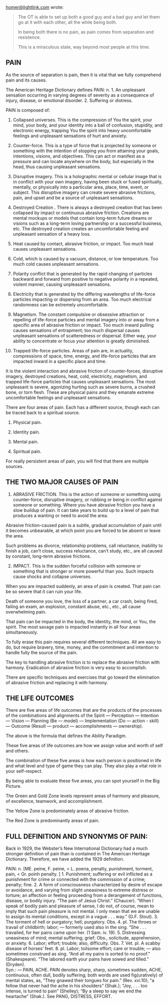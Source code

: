 
homer@lightlink.com wrote:
> 
> The OT is able to set up both a good guy and a bad guy and let them
> go at it with each other, all the while being both.
> 
> In being both there is no pain, as pain comes from separation and
> resistence.
> 
> This is a miraculous state, way beyond most people at this time.
> 

## PAIN

As the source of separation is pain, then it is vital that we fully
comprehend pain and its causes.

The American Heritage Dictionary defines PAIN:  n.  1.  An unpleasant
sensation occurring in varying degrees of severity as a consequence of
injury, disease, or emotional disorder.  2.  Suffering or distress.

PAIN is composed of: 

1)  Collapsed universes.  This is the compression of You the spirit,
your mind, your body, and your identity into a ball of confusion,
stupidity, and electronic energy, trapping You the spirit into heavy
uncomfortable feelings and unpleasant sensations of hurt and anxiety. 

2)  Counter-force.  This is a type of force that is projected by
someone or something with the intention of stopping you from attaining
your goals, intentions, visions, and objectives.  This can act or
manifest as a pressure and can locate anywhere on the body, but
especially in the head, thus causing unpleasant sensations.

3)  Disruptive imagery.  This is a holographic mental or cellular image
that is in conflict with your own imagery, having been stuck or fused
spiritually, mentally, or physically into a particular area, place,
time, event, or subject.  This disruptive imagery can create severe
abrasive frictions, pain, and upset and be a source of unpleasant
sensations.

4)  Destroyed Creation .  There is always a destroyed creation that has
been collapsed by impact or continuous abrasive friction.  Creations
are  mental mockups or models that contain long-term future dreams or
visions such as a long-term loving partnership or a successful business,
etc.  The destroyed creation creates an uncomfortable feeling and
unpleasant sensation of a heavy loss.

5)  Heat caused by contact, abrasive friction, or impact.  Too much
heat causes unpleasant sensations.

6)  Cold, which is caused by a vacuum, distance, or low temperature. 
Too much cold causes unpleasant sensations.

7)  Polarity conflict that is generated by the rapid changing of
particles backward and forward from positive to negative polarity in a
repeated, violent manner, causing unpleasant sensations. 

8)  Electricity that is generated by the differing wavelengths of
life-force particles impacting or dispersing from an area.  Too much
electrical randomness can be extremely uncomfortable.

9)  Magnetism.  The constant compulsive or obsessive attraction or
repelling of life-force particles and mental imagery into or away from a
specific area of abrasive friction or impact.  Too much inward pulling
causes sensations of entrapment; too much dispersal causes unpleasant
sensations of scatteredness or dispersal.  Either way, your ability to
concentrate or focus your attention is greatly diminished.

10)  Trapped life-force particles.  Areas of pain are, in actuality,
compressions of space, time, energy, and life-force particles that are
impacted inward in a specific place and time.

It is the violent interaction and abrasive friction of counter-forces,
disruptive imagery, destroyed creations, heat, cold, electricity,
magnetism, and trapped life-force particles that causes unpleasant
sensations.  The most unpleasant is severe, agonizing hurting such as
severe burns, a crushed bone, or torn flesh.  These are physical pains
and they emanate extreme uncomfortable feelings and unpleasant
sensations.

There are four areas of pain.  Each has  a different source, though
each can be traced back to a spiritual source.

1.	Physical pain.

2.	Identity pain.

3.	Mental pain.

4.	Spiritual pain.

For really persistent areas of pain, you will find that there are
multiple sources.

## THE TWO MAJOR CAUSES OF PAIN

1.	ABRASIVE FRICTION.  This is the action of someone or something using
counter-force, disruptive imagery, or rubbing or being in conflict
against someone or something.  Where you have abrasive friction you have
a slow buildup of pain.  It can take years to build up to a level of
pain that produces a wanting or need to avoid the area.

Abrasive friction-caused pain is a subtle, gradual accumulation of pain
until it becomes unbearable, at which point you are forced to be absent
or leave the area.

Such problems as divorce, relationship problems, call reluctance,
inability to finish a job, can’t close, success reluctance, can’t study,
etc., are all caused by constant, long-term abrasive frictions.

2.	IMPACT.  This is the sudden forceful collision with someone or
something that is stronger or more powerful than you.  Such impacts
cause shocks and collapse universes.

When you are impacted suddenly, an area of pain is created.  That pain
can be so severe that it can ruin your life.

Death of someone you love, the loss of a partner, a car crash, being
fired, failing an exam, an explosion, constant abuse, etc., etc., all
cause overwhelming pain.

That pain can be impacted in the body, the identity, the mind, or You,
the spirit.  The most savage pain is impacted instantly in all four
areas simultaneously.

To fully erase this pain requires several different techniques.  All
are easy to do, but require bravery, time, money, and the commitment and
intention to handle fully the source of the pain.

The key to handling abrasive friction is to replace the abrasive
friction with harmony.  Eradication of abrasive friction is very easy to
accomplish.

There are specific techniques and exercises that go toward the
elimination of abrasive friction and replacing it with harmony.

## THE LIFE OUTCOMES

There are five areas of life outcomes that are the products of the
processes of the combinations and alignments of the Spirit — Perception
— Intention — Vision — Planning (Be — model) — Implementation (Do —
action - skill) — Outcome (Result — product — accomplishments —
ownership).

The above is the formula that defines the Ability Paradigm.

These five areas of life outcomes are how we assign value and worth of
self and others.

The combination of these five areas is how each person is positioned in
life and what level and type of game they can play.  They also play a
vital role in your self-respect.

By being able to evaluate these five areas, you can spot yourself in
the Big Picture.

The Green and Gold Zone levels represent areas of harmony and pleasure,
of excellence, teamwork, and accomplishment.

The Yellow Zone is predominately areas of  abrasive friction.

The Red Zone is predominantly areas of pain.

## FULL DEFINITION AND SYNONYMS OF PAIN:

Back in 1929, the Webster’s New International Dictionary had a much
stronger definition of pain than is contained in The American Heritage
Dictionary.  Therefore, we have added the 1929 definition.

PAIN:  n. [ME. peine, F. peine, < L. poena, penalty, punishment,
torment, pain, <  Gr. poinh penalty. ]  1.  Punishment; suffering or
evil inflicted as a punishment for crime or connected with the
commission of a crime; penalty; fine.  2.  A form of consciousness
characterized by desire of escape or avoidance, and varying from slight
uneasiness to extreme distress or torture;  an affection or feeling
proceeding from a derangement of functions, disease, or bodily injury. 
“The pain of Jesus Christ.”  (Chaucer).  “When I speak of bodily pain
and pleasure of sense, I do not, of course, mean to imply that such pain
pleasure is not mental.  I only mean that we are unable to assign its
mental conditions, except in a vague . . . way.”  (G.F. Stout).  3.  The
torment of hell or purgatory; hell; purgatory.  Obs. 4. pl. The throes
or travail of childbirth; labor; — formerly used also in the  sing. “She
. . . travailed, for her pains came upon her.  (1 Sam. iv. 19).  5. 
Distressing uneasiness of mind; mental suffering; grief;  Obs.,
solicitude, apprehension, or anxiety.  6.  Labor; effort; trouble; also,
difficulty. Obs.  7. Vet. pl. A scabby disease of horses’ feet.  8.  pl.
Labor; toilsome effort; care or trouble;  — also sometimes construed as
sing.  “And all my pains is sorted to no proof.”  (Shakespeare).  “The
labored earth your pains have sowed and tilled.”  (Dryden).  
Syn.: — PAIN, ACHE.  PAIN denotes sharp, sharp, sometimes sudden, ACHE,
continuous, often dull, bodily suffering; both words are used
fig(uratively) of mental states, as, “They gnawed their tongues for
pain.” (Rev. xvi.10); “a fellow that never had the ache in his
shoulders” (Shak.);  “Joy, . . .  too intense, is turned to pain”
(Shelley); “By a sleep to say we end the heartache”  (Shak.).  See PANG, DISTRESS, EFFORT.

